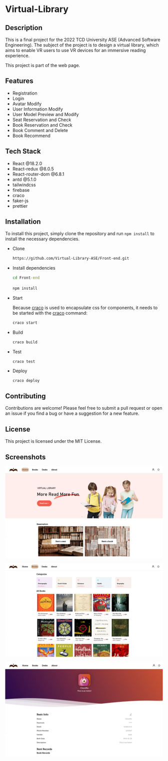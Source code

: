 # Virtual-Library

## Description

This is a final project for the 2022 TCD University ASE (Advanced Software Engineering). The subject of the project is to design a virtual library, which aims to enable VR users to use VR devices for an immersive reading experience. 

This project is part of the web page. 

## Features

- Registration 
- Login
- Avatar Modify
- User Information Modify
- User Model Preview and Modify
- Seat Reservation and Check
- Book Reservation and Check
- Book Comment and Delete
- Book Recommend

## Tech Stack

- React @18.2.0
- React-redux @8.0.5
- React-router-dom @6.8.1
- antd @5.1.0
- tailwindcss
- firebase
- craco
- faker-js
- prettier

## Installation

To install this project, simply clone the repository and run `npm install` to install the necessary dependencies.

- Clone

  ```cmd
  https://github.com/Virtual-Library-ASE/Front-end.git
  ```

- Install dependencies

  ```cmd
  cd Front-end
  
  npm install
  ```

- Start

  Because [craco](https://github.com/dilanx/craco) is used to encapsulate css for components, it needs to be started with the [craco](https://github.com/dilanx/craco) command:

  ```cmd
  craco start
  ```

- Build

  ```cmd
  craco build
  ```

- Test

  ```test
  craco test
  ```

- Deploy

  ```cmd
  craco deploy
  ```

## Contributing

Contributions are welcome! Please feel free to submit a pull request or open an issue if you find a bug or have a suggestion for a new feature.

## License

This project is licensed under the MIT License.

## Screenshots

![image-20230416150213490](README.assets/image-20230416150213490.png)

![image-20230416150247296](README.assets/image-20230416150247296.png)

![image-20230416150308613](README.assets/image-20230416150308613.png)
